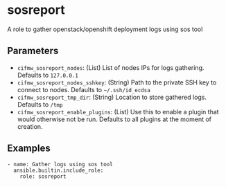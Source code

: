 # sosreport
A role to gather openstack/openshift deployment logs using sos tool

## Parameters
* `cifmw_sosreport_nodes`: (List) List of nodes IPs for logs gathering. Defaults to `127.0.0.1`
* `cifmw_sosreport_nodes_sshkey`: (String) Path to the private SSH key to connect to nodes. Defaults to `~/.ssh/id_ecdsa`
* `cifmw_sosreport_tmp_dir`: (String) Location to store gathered logs. Defaults to `/tmp`
* `cifmw_sosreport_enable_plugins`: (List) Use this to enable a plugin that would otherwise not be run. Defaults to all plugins at the moment of creation.

## Examples
```
- name: Gather logs using sos tool
  ansible.builtin.include_role:
    role: sosreport
```

